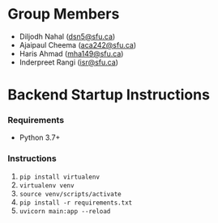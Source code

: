 # Group Members
- Diljodh Nahal (dsn5@sfu.ca)
- Ajaipaul Cheema (aca242@sfu.ca)
- Haris Ahmad (mha149@sfu.ca)
- Inderpreet Rangi (isr@sfu.ca)

# Backend Startup Instructions

### Requirements
- Python 3.7+

### Instructions
1. `pip install virtualenv`
2. `virtualenv venv`
3. `source venv/scripts/activate`
4. `pip install -r requirements.txt`
5. `uvicorn main:app --reload`